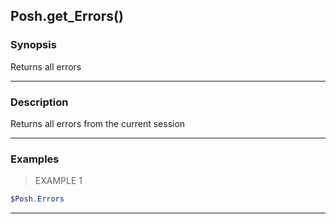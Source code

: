 Posh.get_Errors()
-----------------

### Synopsis
Returns all errors

---

### Description

Returns all errors from the current session

---

### Examples
> EXAMPLE 1

```PowerShell
$Posh.Errors
```

---
